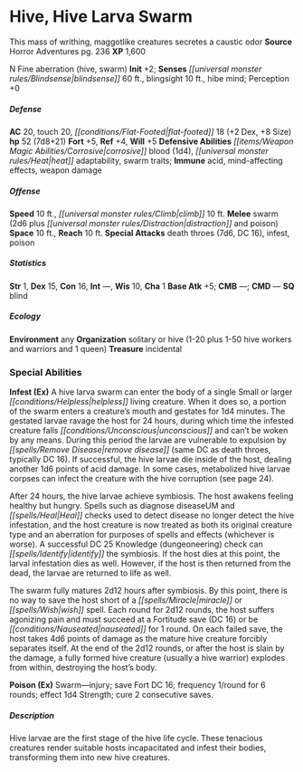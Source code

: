 ﻿---
cssclass: [monsters]
title1: Hive, Hive Larva Swarm
desc_short: This mass of writhing, maggotlike creatures secretes a caustic odor
title2: Hive Larva Swarm
CR: 5
sources:
- name: Horror Adventures
  page: 236
  link: http://paizo.com/products/btpy9n5a?Pathfinder-Roleplaying-Game-Horror-Adventures
XP: 1600
alignment: N
size: Fine
type: aberration
subtypes:
- hive
- swarm
initiative:
  bonus: 2
senses:
  blindsense: 60
  blingsight: 10
  hibe mind: true
AC:
  AC: 20
  touch: 20
  flat_footed: 18
  components:
    dex: 2
    size: 8
HP:
  HP: 52
  long: 7d8+21
saves:
  fort: 5
  ref: 4
  will: 5
defensive_abilities:
- corrosive blood (1d4)
- heat adaptability
- swarm traits
immunities:
- acid
- mind-affecting effects
- weapon damage
speeds:
  base: 10
  climb: 10
attacks:
  melee:
  - - text: swarm (2d6 plus distraction and poison)
      entries:
      - - damage: 2d6
        - effect: distraction
        - effect: poison
      attack: swarm
  special:
  - death throes (7d6, DC 16)
  - infest
  - poison
space: 10
reach: 10
ability_scores:
  STR: 1
  DEX: 15
  CON: 16
  INT:
  WIS: 10
  CHA: 1
BAB: 5
CMB:
CMD:
skills: {}
special_qualities:
- blind
ecology:
  environment: any
  organization: solitary or hive (1-20 plus 1-50 hive workers and warriors and 1 queen)
  treasure_type: incidental
special_abilities:
  Infest (Ex): |-
    A hive larva swarm can enter the body of a single Small or larger helpless living creature. When it does so, a portion of the swarm enters a creature's mouth and gestates for 1d4 minutes. The gestated larvae ravage the host for 24 hours, during which time the infested creature falls unconscious and can't be woken by any means. During this period the larvae are vulnerable to expulsion by remove disease (same DC as death throes, typically DC 16). If successful, the hive larvae die inside of the host, dealing another 1d6 points of acid damage. In some cases, metabolized hive larvae corpses can infect the creature with the hive corruption (see page 24).

     After 24 hours, the hive larvae achieve symbiosis. The host awakens feeling healthy but hungry. Spells such as diagnose diseaseUM and Heal checks used to detect disease no longer detect the hive infestation, and the host creature is now treated as both its original creature type and an aberration for purposes of spells and effects (whichever is worse). A successful DC 25 Knowledge (dungeoneering) check can identify the symbiosis. If the host dies at this point, the larval infestation dies as well. However, if the host is then returned from the dead, the larvae are returned to life as well.

     The swarm fully matures 2d12 hours after symbiosis. By this point, there is no way to save the host short of a miracle or wish spell. Each round for 2d12 rounds, the host suffers agonizing pain and must succeed at a Fortitude save (DC 16) or be nauseated for 1 round. On each failed save, the host takes 4d6 points of damage as the mature hive creature forcibly separates itself. At the end of the 2d12 rounds, or after the host is slain by the damage, a fully formed hive creature (usually a hive warrior) explodes from within, destroying the host's body.
  Poison (Ex): Swarm-injury; save Fort DC 16; frequency 1/round for 6 rounds; effect
    1d4 Strength; cure 2 consecutive saves.
desc_long: Hive larvae are the first stage of the hive life cycle. These tenacious
  creatures render suitable hosts incapacitated and infest their bodies, transforming
  them into new hive creatures.

---

# Hive, Hive Larva Swarm
This mass of writhing, maggotlike creatures secretes a caustic odor
**Source** Horror Adventures pg. 236
**XP** 1,600

N Fine aberration (hive, swarm)
**Init** +2; **Senses** _[[universal monster rules/Blindsense|blindsense]]_ 60 ft., blingsight 10 ft., hibe mind; Perception +0

##### Defense

**AC** 20, touch 20, _[[conditions/Flat-Footed|flat-footed]]_ 18 (+2 Dex, +8 Size)
**hp** 52 (7d8+21)
**Fort** +5, **Ref** +4, **Will** +5
**Defensive Abilities** _[[items/Weapon Magic Abilities/Corrosive|corrosive]]_ blood (1d4), _[[universal monster rules/Heat|heat]]_ adaptability, swarm traits; **Immune** acid, mind-affecting effects, weapon damage

##### Offense
**Speed** 10 ft., _[[universal monster rules/Climb|climb]]_ 10 ft.
**Melee** swarm (2d6 plus _[[universal monster rules/Distraction|distraction]]_ and poison)
**Space** 10 ft., **Reach** 10 ft.
**Special Attacks** death throes (7d6, DC 16), infest, poison

##### Statistics
**Str** 1, **Dex** 15, **Con** 16, **Int** —, **Wis** 10, **Cha** 1
**Base Atk** +5; **CMB** —; **CMD** —
**SQ** blind

##### Ecology

**Environment** any
**Organization** solitary or hive (1-20 plus 1-50 hive workers and warriors and 1 queen)
**Treasure** incidental

### Special Abilities

**Infest (Ex)** A hive larva swarm can enter the body of a single Small or larger _[[conditions/Helpless|helpless]]_ living creature. When it does so, a portion of the swarm enters a creature’s mouth and gestates for 1d4 minutes. The gestated larvae ravage the host for 24 hours, during which time the infested creature falls _[[conditions/Unconscious|unconscious]]_ and can’t be woken by any means. During this period the larvae are vulnerable to expulsion by _[[spells/Remove Disease|remove disease]]_ (same DC as death throes, typically DC 16). If successful, the hive larvae die inside of the host, dealing another 1d6 points of acid damage. In some cases, metabolized hive larvae corpses can infect the creature with the hive corruption (see page 24).

After 24 hours, the hive larvae achieve symbiosis. The host awakens feeling healthy but hungry. Spells such as diagnose diseaseUM and _[[spells/Heal|Heal]]_ checks used to detect disease no longer detect the hive infestation, and the host creature is now treated as both its original creature type and an aberration for purposes of spells and effects (whichever is worse). A successful DC 25 Knowledge (dungeoneering) check can _[[spells/Identify|identify]]_ the symbiosis. If the host dies at this point, the larval infestation dies as well. However, if the host is then returned from the dead, the larvae are returned to life as well.

The swarm fully matures 2d12 hours after symbiosis. By this point, there is no way to save the host short of a _[[spells/Miracle|miracle]]_ or _[[spells/Wish|wish]]_ spell. Each round for 2d12 rounds, the host suffers agonizing pain and must succeed at a Fortitude save (DC 16) or be _[[conditions/Nauseated|nauseated]]_ for 1 round. On each failed save, the host takes 4d6 points of damage as the mature hive creature forcibly separates itself. At the end of the 2d12 rounds, or after the host is slain by the damage, a fully formed hive creature (usually a hive warrior) explodes from within, destroying the host’s body.

**Poison (Ex)** Swarm—injury; save Fort DC 16; frequency 1/round for 6 rounds; effect 1d4 Strength; cure 2 consecutive saves.

##### Description

Hive larvae are the first stage of the hive life cycle. These tenacious creatures render suitable hosts incapacitated and infest their bodies, transforming them into new hive creatures.